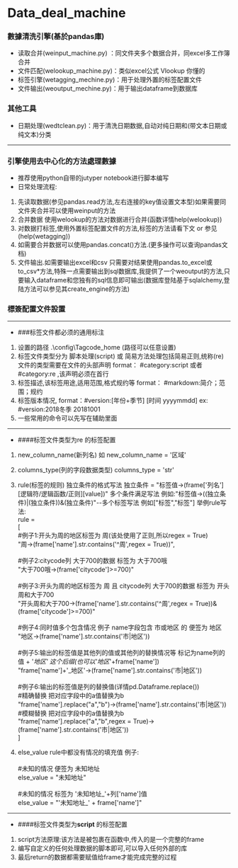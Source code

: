 # Data_deal_machine

### 數據清洗引擎(基於pandas庫)
 - 读取合并(weinput_machine.py) ：同文件夹多个数据合并，同excel多工作簿合并
 - 文件匹配(welookup_machine.py)：类似excel公式 Vlookup 你懂的
 - 标签引擎(wetagging_mechine.py)：用于处理外置的标签配置文件
 - 文件输出(weoutput_mechine.py)：用于输出dataframe到数据库
 
### 其他工具
- 日期处理(wedtclean.py)：用于清洗日期数据,自动对纯日期和(带文本日期或纯文本)分类
---
### 引擎使用去中心化的方法處理數據
- 推荐使用python自带的jutyper notebook进行脚本编写
- 日常处理流程:
1. 先读取数据(参见pandas.read方法,左右连接的key值设置文本型)如果需要同文件夹合并可以使用weinput的方法
2. 合并数据 使用welookup的方法对数据进行合并(函数详情help(welookup))
3. 对数据打标签,使用外置标签配置文件的方法,标签的方法请看下文 or 参见(help(wetagging))
4. 如需要合并数据可以使用pandas.concat()方法.(更多操作可以查询pandas文档)
5. 文件输出.如需要输出excel和csv 只需要对结果使用pandas.to_excel或to_csv*方法,特殊一点需要输出到sql数据库,我提供了一个weoutput的方法,只要输入dataframe和您独有的sql信息即可输出(数据库登陆基于sqlalchemy,登陆方法可以参见其create_engine的方法)

### 標簽配置文件設置

---
- ###标签文件都必须的通用标注
1. 设置的路径 .\config\Tagcode_home (路径可以任意设置)
2. 标签文件类型分为 脚本处理(script) 或 简易方法处理包括简易正则,统称(re) 
文件的类型需要在文件的头部声明 format： #category:script  或者   #category:re ,该声明必须在首行
3. 标签描述,该标签用途,适用范围,格式规约等 format： #markdown:简介；范围；规约
4. 标签版本情况,  format：#version:[年份+季节] [时间 yyyymmdd]  ex: #version:2018冬季 20181001
5. 一些常用的命令可以先写在辅助里面
---
- ####标签文件类型为re 的标签配置
1. new_column_name(新列名) 如 new_column_name = '区域'
2. columns_type(列的字段数据类型) columns_type = 'str'
3. rule(标签的规则) 独立条件的格式写法 独立条件 = "标签值->(frame['列名'][逻辑符/逻辑函数/正则][value])"
多个条件满足写法 例如:"标签值->((独立条件)|(独立条件))&(独立条件)"--多个标签写法 例如["标签","标签"]
举例rule写法:\
rule = \
[\
\#例子1:开头为周的地区标签为 周(该处使用了正则,所以regex = True)\
\"周->(frame['name'].str.contains('^周',regex = True))",\
\
\#例子2:citycode列 大于700的数据 标签为 大于700哦\
\"大于700哦->(frame['citycode']>=700)"\
\
\#例子3:开头为周的地区标签为 周 且 citycode列 大于700的数据 标签为 开头周和大于700  \
\"开头周和大于700->(frame['name'].str.contains('^周',regex = True))&(frame['citycode']>=700)"\
\
\#例子4:同时值多个包含情况 例子 name字段包含 市或地区 的 便签为 地区
\"地区->(frame['name'].str.contains('市|地区'))\
\
\#例子5:输出的标签值是其他列的值或其他列的替换情况等 标记为name列的值 + '_地区' 这个后缀(也可以'地区_'+frame['name'])\
\"frame['name']+'_地区'->(frame['name'].str.contains('市|地区'))\
\
\#例子6:输出的标签值是列的替换值(详情pd.Dataframe.replace())\
\#精确替换 把对应字段中的a值替换为b\
\"frame['name'].replace("a","b")->(frame['name'].str.contains('市|地区'))\
\#模糊替换 把对应字段中的a值替换为b\
\"frame['name'].replace("a","b",regex = True)->(frame['name'].str.contains('市|地区'))\
\]

4. else_value rule中都没有情况的填充值 例子:
\
\
\#未知的情况  便签为  未知地址\
else_value = "未知地址"
\
\
\#未知的情况  标签为  '未知地址_'+列['name']值\
else_value = "'未知地址_' + frame['name']"

---
- ####标签文件类型为**script** 的标签配置
1. script方法原理:该方法是被包裹在函数中,传入的是一个完整的frame
2. 编写自定义的任何处理数据的脚本即可,可以导入任何外部的库
3. 最后return的数据都需要赋值给frame才能完成完整的过程
